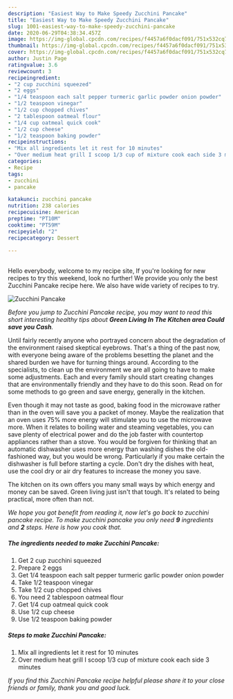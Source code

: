 ```yaml
---
description: "Easiest Way to Make Speedy Zucchini Pancake"
title: "Easiest Way to Make Speedy Zucchini Pancake"
slug: 1001-easiest-way-to-make-speedy-zucchini-pancake
date: 2020-06-29T04:38:34.457Z
image: https://img-global.cpcdn.com/recipes/f4457a6f0dacf091/751x532cq70/zucchini-pancake-recipe-main-photo.jpg
thumbnail: https://img-global.cpcdn.com/recipes/f4457a6f0dacf091/751x532cq70/zucchini-pancake-recipe-main-photo.jpg
cover: https://img-global.cpcdn.com/recipes/f4457a6f0dacf091/751x532cq70/zucchini-pancake-recipe-main-photo.jpg
author: Justin Page
ratingvalue: 3.6
reviewcount: 3
recipeingredient:
- "2 cup zucchini squeezed"
- "2 eggs"
- "1/4 teaspoon each salt pepper turmeric garlic powder onion powder"
- "1/2 teaspoon vinegar"
- "1/2 cup chopped chives"
- "2 tablespoon oatmeal flour"
- "1/4 cup oatmeal quick cook"
- "1/2 cup cheese"
- "1/2 teaspoon baking powder"
recipeinstructions:
- "Mix all ingredients let it rest for 10 minutes"
- "Over medium heat grill I scoop 1/3 cup of mixture cook each side 3 minutes"
categories:
- Recipe
tags:
- zucchini
- pancake

katakunci: zucchini pancake 
nutrition: 238 calories
recipecuisine: American
preptime: "PT10M"
cooktime: "PT59M"
recipeyield: "2"
recipecategory: Dessert

---
```

<br>
Hello everybody, welcome to my recipe site, If you're looking for new recipes to try this weekend, look no further! We provide you only the best Zucchini Pancake recipe here. We also have wide variety of recipes to try.
<br>


![Zucchini Pancake](https://img-global.cpcdn.com/recipes/f4457a6f0dacf091/751x532cq70/zucchini-pancake-recipe-main-photo.jpg)

<i>Before you jump to Zucchini Pancake recipe, you may want to read this short interesting healthy tips about 
<strong>Green Living In The Kitchen area Could save you Cash</strong>.</i>
</br>

Until fairly recently anyone who portrayed concern about the degradation of the environment raised skeptical eyebrows. That's a thing of the past now, with everyone being aware of the problems besetting the planet and the shared burden we have for turning things around. According to the specialists, to clean up the environment we are all going to have to make some adjustments. Each and every family should start creating changes that are environmentally friendly and they have to do this soon. Read on for some methods to go green and save energy, generally in the kitchen.

Even though it may not taste as good, baking food in the microwave rather than in the oven will save you a packet of money. Maybe the realization that an oven uses 75% more energy will stimulate you to use the microwave more. When it relates to boiling water and steaming vegetables, you can save plenty of electrical power and do the job faster with countertop appliances rather than a stove. You would be forgiven for thinking that an automatic dishwasher uses more energy than washing dishes the old-fashioned way, but you would be wrong. Particularly if you make certain the dishwasher is full before starting a cycle. Don't dry the dishes with heat, use the cool dry or air dry features to increase the money you save.

The kitchen on its own offers you many small ways by which energy and money can be saved. Green living just isn't that tough. It's related to being practical, more often than not.


<i>We hope you got benefit from reading it, now let's go back to zucchini pancake recipe. To make zucchini pancake you only need <strong>9</strong> ingredients and <strong>2</strong> steps. Here is how you cook that.
</i>

##### The ingredients needed to make Zucchini Pancake:

1. Get 2 cup zucchini squeezed
1. Prepare 2 eggs
1. Get 1/4 teaspoon each salt pepper turmeric garlic powder onion powder
1. Take 1/2 teaspoon vinegar
1. Take 1/2 cup chopped chives
1. You need 2 tablespoon oatmeal flour
1. Get 1/4 cup oatmeal quick cook
1. Use 1/2 cup cheese
1. Use 1/2 teaspoon baking powder


##### Steps to make Zucchini Pancake:

1. Mix all ingredients let it rest for 10 minutes
1. Over medium heat grill I scoop 1/3 cup of mixture cook each side 3 minutes


<i>If you find this Zucchini Pancake recipe helpful please share it to your close friends or family, thank you and good luck.</i>
